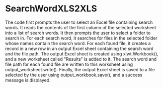 # SearchWordXLS2XLS
The code first prompts the user to select an Excel file containing search words. It reads the contents of the first column of the selected worksheet into a list of search words. It then prompts the user to select a folder to search in. For each search word, it searches for files in the selected folder whose names contain the search word. For each found file, it creates a record in a new row in an output Excel sheet containing the search word and the file path. The output Excel sheet is created using xlwt.Workbook(), and a new worksheet called "Results" is added to it. The search word and file path for each found file are written to this worksheet using output_worksheet.write(). Finally, the output Excel sheet is saved to a file selected by the user using output_workbook.save(), and a success message is displayed.
